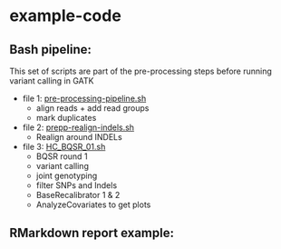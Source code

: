 # example-code

## Bash pipeline:

This set of scripts are  part of the pre-processing steps before running variant calling in GATK

* file 1:  [pre-processing-pipeline.sh](pre-processing-pipeline.sh)
    + align reads + add read groups
    + mark duplicates
* file 2:  [prepp-realign-indels.sh](prepp-realign-indels.sh)
    + Realign around INDELs
* file 3:  [HC_BQSR_01.sh](HC_BQSR_01.sh)
    + BQSR round 1
    + variant calling
    + joint genotyping
    + filter SNPs and Indels
    + BaseRecalibrator 1 & 2
    + AnalyzeCovariates to get plots


## RMarkdown report example:

